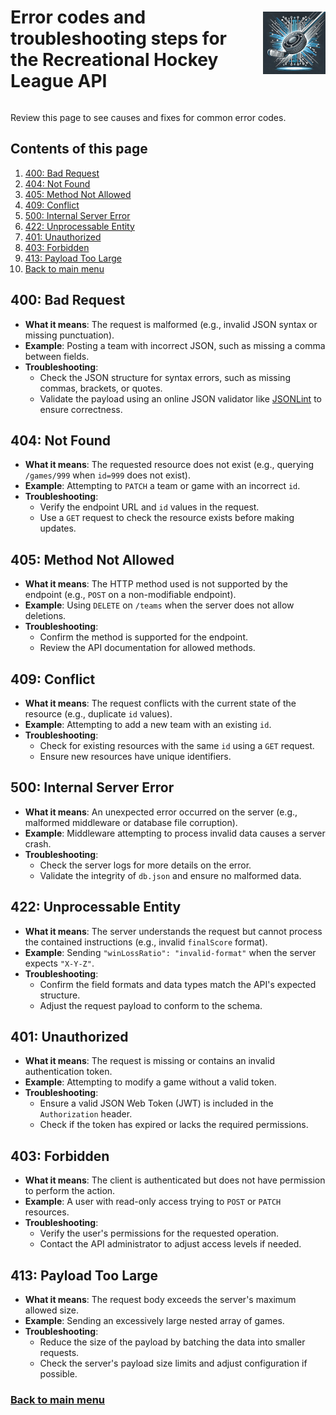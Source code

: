 <div style="display: flex; align-items: center; justify-content: space-between;">
  <h1>Error codes and troubleshooting steps for the Recreational Hockey League API
</h1>
  <img src="rec-hockey-service-logo_4x4.jpeg" alt="Rec Hockey League Logo" style="width: 100px; height: 100px; margin-left: 20px;">
</div>

Review this page to see causes and fixes for common error codes.

## Contents of this page
1. [400: Bad Request](#1)
2. [404: Not Found](#2)
3. [405: Method Not Allowed](#3)
4. [409: Conflict](#4)
5. [500: Internal Server Error](#5)
6. [422: Unprocessable Entity](#6)
7. [401: Unauthorized](#7)
8. [403: Forbidden](#8)
9. [413: Payload Too Large](#9)
10. [Back to main menu](nav.md)

<a id="1"></a>
## 400: Bad Request
- **What it means**: The request is malformed (e.g., invalid JSON syntax or missing punctuation).
- **Example**: Posting a team with incorrect JSON, such as missing a comma between fields.
- **Troubleshooting**: 
  - Check the JSON structure for syntax errors, such as missing commas, brackets, or quotes.
  - Validate the payload using an online JSON validator like [JSONLint](https://jsonlint.com) to ensure correctness.

<a id="2"></a>
## 404: Not Found
- **What it means**: The requested resource does not exist (e.g., querying `/games/999` when `id=999` does not exist).
- **Example**: Attempting to `PATCH` a team or game with an incorrect `id`.
- **Troubleshooting**: 
  - Verify the endpoint URL and `id` values in the request.
  - Use a `GET` request to check the resource exists before making updates.

<a id="3"></a>
## 405: Method Not Allowed
- **What it means**: The HTTP method used is not supported by the endpoint (e.g., `POST` on a non-modifiable endpoint).
- **Example**: Using `DELETE` on `/teams` when the server does not allow deletions.
- **Troubleshooting**: 
  - Confirm the method is supported for the endpoint.
  - Review the API documentation for allowed methods.

<a id="4"></a>
## 409: Conflict
- **What it means**: The request conflicts with the current state of the resource (e.g., duplicate `id` values).
- **Example**: Attempting to add a new team with an existing `id`.
- **Troubleshooting**: 
  - Check for existing resources with the same `id` using a `GET` request.
  - Ensure new resources have unique identifiers.

<a id="5"></a>
## 500: Internal Server Error
- **What it means**: An unexpected error occurred on the server (e.g., malformed middleware or database file corruption).
- **Example**: Middleware attempting to process invalid data causes a server crash.
- **Troubleshooting**: 
  - Check the server logs for more details on the error.
  - Validate the integrity of `db.json` and ensure no malformed data.

<a id="6"></a>
## 422: Unprocessable Entity
- **What it means**: The server understands the request but cannot process the contained instructions (e.g., invalid `finalScore` format).
- **Example**: Sending `"winLossRatio": "invalid-format"` when the server expects `"X-Y-Z"`.
- **Troubleshooting**: 
  - Confirm the field formats and data types match the API's expected structure.
  - Adjust the request payload to conform to the schema.

<a id="7"></a>
## 401: Unauthorized
- **What it means**: The request is missing or contains an invalid authentication token.
- **Example**: Attempting to modify a game without a valid token.
- **Troubleshooting**: 
  - Ensure a valid JSON Web Token (JWT) is included in the `Authorization` header.
  - Check if the token has expired or lacks the required permissions.

<a id="8"></a>
## 403: Forbidden
- **What it means**: The client is authenticated but does not have permission to perform the action.
- **Example**: A user with read-only access trying to `POST` or `PATCH` resources.
- **Troubleshooting**: 
  - Verify the user's permissions for the requested operation.
  - Contact the API administrator to adjust access levels if needed.

<a id="9"></a>
## 413: Payload Too Large
- **What it means**: The request body exceeds the server's maximum allowed size.
- **Example**: Sending an excessively large nested array of games.
- **Troubleshooting**: 
  - Reduce the size of the payload by batching the data into smaller requests.
  - Check the server's payload size limits and adjust configuration if possible.

### [Back to main menu](nav.md)